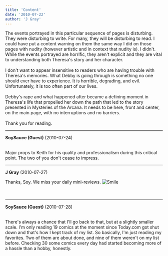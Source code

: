 ```yaml
---
title: 'Content'
date: '2010-07-22'
author: 'J Gray'
---
```


The events portrayed in this particular sequence of pages is disturbing. They were disturbing to write. For many, they will be disturbing to read. I could have put a content warning on them the same way I did on those pages with nudity (however artistic and in context that nudity is). I didn't. While the events portrayed are horrific, they aren't explicit and they are vital to understanding both Theresa's story and her character.<br><br>I don't want to appear insensitive to readers who are having trouble with Theresa's memories. What Debby is going through is something no one should ever have to experience. It is horrible, degrading, and evil. Unfortunately, it is too often part of our lives. <br><br>Debby's rape and what happened after became a defining moment in Theresa's life that propelled her down the path that led to the story presented in Mysteries of the Arcana. It needs to be here, front and center, on the main page, with no interruptions and no barriers.<br><br>Thank you for reading.<br>

---
**SoySauce (Guest)** (2010-07-24)

<br> Major props to Keith for his quality and professionalism during this critical point. The two of you don't cease to impress.

---
**J Gray** (2010-07-27)

Thanks, Soy. We miss your daily mini-reviews. <img src="/smilies/smile.gif" alt="Smile" border="0"><br><br><br>

---
**SoySauce (Guest)** (2010-07-28)

<br> There's always a chance that I'll go back to that, but at a slightly smaller scale. I'm only reading 19 comics at the moment since Today.com got shut down and that's how I kept track of my list. So basically, I'm just reading my favorites. Two of them are about done, and nine of them weren't on my list before. Checking 30 some comics every day had started becoming more of a hassle than a hobby, honestly.

